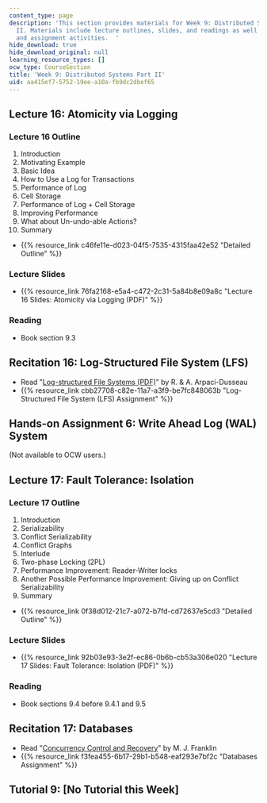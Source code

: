 ```yaml
---
content_type: page
description: 'This section provides materials for Week 9: Distributed Systems Part
  II. Materials include lecture outlines, slides, and readings as well as recitation
  and assignment activities.  '
hide_download: true
hide_download_original: null
learning_resource_types: []
ocw_type: CourseSection
title: 'Week 9: Distributed Systems Part II'
uid: aa415ef7-5752-19ee-a10a-fb9dc2dbef65
---
```


Lecture 16: Atomicity via Logging
---------------------------------

### Lecture 16 Outline

1.  Introduction
2.  Motivating Example
3.  Basic Idea
4.  How to Use a Log for Transactions
5.  Performance of Log
6.  Cell Storage
7.  Performance of Log + Cell Storage
8.  Improving Performance
9.  What about Un-undo-able Actions?
10.  Summary

*   {{% resource_link c46fe11e-d023-04f5-7535-4315faa42e52 "Detailed Outline" %}}

### Lecture Slides

*   {{% resource_link 76fa2168-e5a4-c472-2c31-5a84b8e09a8c "Lecture 16 Slides: Atomicity via Logging (PDF)" %}}

### Reading

*   Book section 9.3

Recitation 16: Log-Structured File System (LFS)
-----------------------------------------------

*   Read "[Log-structured File Systems (PDF)](http://pages.cs.wisc.edu/~remzi/OSTEP/file-lfs.pdf)" by R. & A. Arpaci-Dusseau
*   {{% resource_link cbb27708-c82e-11a7-a3f9-be7fc848063b "Log-Structured File System (LFS) Assignment" %}}

Hands-on Assignment 6: Write Ahead Log (WAL) System
---------------------------------------------------

(Not available to OCW users.)

Lecture 17: Fault Tolerance: Isolation
--------------------------------------

### Lecture 17 Outline

1.  Introduction
2.  Serializability
3.  Conflict Serializability
4.  Conflict Graphs
5.  Interlude
6.  Two-phase Locking (2PL)
7.  Performance Improvement: Reader-Writer locks
8.  Another Possible Performance Improvement: Giving up on Conflict Serializability
9.  Summary

*   {{% resource_link 0f38d012-21c7-a072-b7fd-cd72637e5cd3 "Detailed Outline" %}}

### Lecture Slides

*   {{% resource_link 92b03e93-3e2f-ec86-0b6b-cb53a306e020 "Lecture 17 Slides: Fault Tolerance: Isolation (PDF)" %}}

### Reading

*   Book sections 9.4 before 9.4.1 and 9.5

Recitation 17: Databases
------------------------

*   Read "[Concurrency Control and Recovery](http://citeseerx.ist.psu.edu/viewdoc/summary?doi=10.1.1.38.1437)" by M. J. Franklin
*   {{% resource_link f3fea455-6b17-29b1-b548-eaf293e7bf2c "Databases Assignment" %}}

Tutorial 9: \[No Tutorial this Week\]
-------------------------------------
